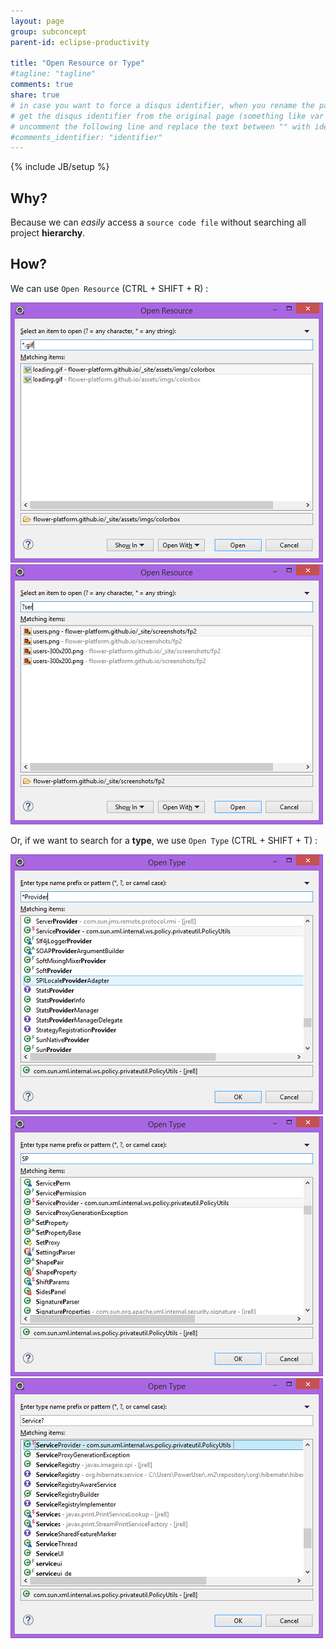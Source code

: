 ```yaml
---
layout: page
group: subconcept
parent-id: eclipse-productivity

title: "Open Resource or Type"
#tagline: "tagline"
comments: true
share: true
# in case you want to force a disqus identifier, when you rename the page
# get the disqus identifier from the original page (something like var disqus_identifier = 'ident';),
# uncomment the following line and replace the text between "" with ident
#comments_identifier: "identifier"
---
```

{% include JB/setup %}

## Why?

Because we can *easily* access a ``source code file`` without searching all project **hierarchy**.

## How?

We can use ``Open Resource`` <span class="label label-success">(CTRL + SHIFT + R)</span> :

<img class="img-thumbnail center-block" src="open-resource-type-images/openresource-aster.png"/>
<img class="img-thumbnail center-block" src="open-resource-type-images/openresource-ques.png"/>

Or, if we want to search for a **type**, we use ``Open Type`` <span class="label label-success">(CTRL + SHIFT + T)</span> :

<img class="img-thumbnail center-block" src="open-resource-type-images/opentype-asterisk.png"/>
<img class="img-thumbnail center-block" src="open-resource-type-images/opentype-camelcase.png"/>
<img class="img-thumbnail center-block" src="open-resource-type-images/opentype-questionmark.png"/>